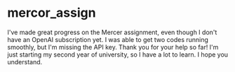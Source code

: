 # mercor_assign


I've made great progress on the Mercer assignment, even though I don't have an OpenAI subscription yet. I was able to get two codes running smoothly, but I'm missing the API key. Thank you for your help so far! I'm just starting my second year of university, so I have a lot to learn. I hope you understand.
